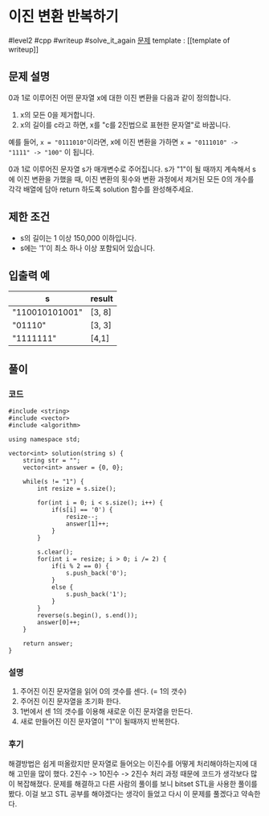 # 이진 변환 반복하기

#level2 #cpp #writeup #solve_it_again
[문제](https://school.programmers.co.kr/learn/courses/30/lessons/70129)
template : [[template of writeup]]

## 문제 설명

0과 1로 이루어진 어떤 문자열 x에 대한 이진 변환을 다음과 같이 정의합니다.

1.  x의 모든 0을 제거합니다.
2.  x의 길이를 c라고 하면, x를 "c를 2진법으로 표현한 문자열"로 바꿉니다.

예를 들어, `x = "0111010"`이라면, x에 이진 변환을 가하면 `x = "0111010" -> "1111" -> "100"` 이 됩니다.

0과 1로 이루어진 문자열 s가 매개변수로 주어집니다. s가 "1"이 될 때까지 계속해서 s에 이진 변환을 가했을 때, 이진 변환의 횟수와 변환 과정에서 제거된 모든 0의 개수를 각각 배열에 담아 return 하도록 solution 함수를 완성해주세요.

## 제한 조건

-   s의 길이는 1 이상 150,000 이하입니다.
-   s에는 '1'이 최소 하나 이상 포함되어 있습니다.

## 입출력 예

| s              | result |
| -------------- | ------ |
| "110010101001" | [3, 8] |
| "01110"        | [3, 3] |
| "1111111"      | [4,1]  |

## 풀이

### 코드

```
#include <string>
#include <vector>
#include <algorithm>

using namespace std;

vector<int> solution(string s) {
    string str = "";
    vector<int> answer = {0, 0};
    
    while(s != "1") {
        int resize = s.size();
        
        for(int i = 0; i < s.size(); i++) {
            if(s[i] == '0') {
                resize--;
                answer[1]++;
            }
        }
        
        s.clear();
        for(int i = resize; i > 0; i /= 2) {
            if(i % 2 == 0) {
                s.push_back('0');
            }
            else {
                s.push_back('1');
            }
        }
        reverse(s.begin(), s.end());
        answer[0]++;
    }
    
    return answer;
}
```

### 설명

1. 주어진 이진 문자열을 읽어 0의 갯수를 센다. (= 1의 갯수)
2. 주어진 이진 문자열을 초기화 한다.
3. 1번에서 센 1의 갯수를 이용해 새로운 이진 문자열을 만든다.
4. 새로 만들어진 이진 문자열이 "1"이 될때까지 반복한다.

### 후기

해결방법은 쉽게 떠올랐지만 문자열로 들어오는 이진수를 어떻게 처리해야하는지에 대해 고민을 많이 했다. 2진수 -> 10진수 -> 2진수 처리 과정 때문에 코드가 생각보다 많이 복잡해졌다. 문제를 해결하고 다른 사람의 풀이를 보니 bitset STL을 사용한 풀이를 봤다. 이걸 보고 STL 공부를 해야겠다는 생각이 들었고 다시 이 문제를 풀겠다고 약속한다.
